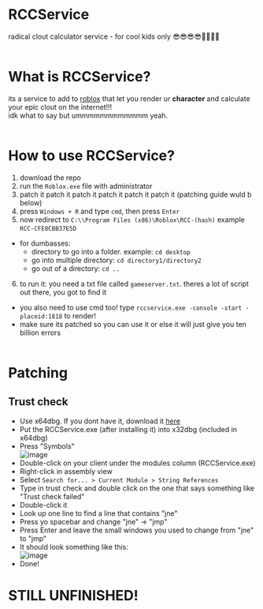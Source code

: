 # RCCService
radical clout calculator service - for cool kids only 😎😎😎😎🤟🤟🤟🤟<br><br>
# What is RCCService?
its a service to add to [roblox](https://roblox.com) that let you render ur **character** and calculate your epic clout on the internet!!!<br>
idk what to say but ummmmmmmmmmmm yeah.<br><br>
# How to use RCCService?
1. download the repo
2. run the `Roblox.exe` file with administrator
3. patch it patch it patch it patch it patch it patch it (patching guide wuld b below)
4. press `Windows + R` and type `cmd`, then press `Enter`
5. now redirect to `C:\\Program Files (x86)\Roblox\RCC-(hash)` example `RCC-CFE0CBB37E5D` <br>
  - for dumbasses:
      - directory to go into a folder. example: `cd desktop`
      - go into multiple directory: `cd directory1/directory2`
      - go out of a directory: `cd ..`
6. to run it: you need a txt file called `gameserver.txt`. theres a lot of script out there, you got to find it
- you also need to use cmd too! type `rccservice.exe -console -start -placeid:1818` to render!
- make sure its patched so you can use it or else it will just give you ten billion errors
<br><br>
# Patching
## Trust check
- Use x64dbg. If you dont have it, download it [here](https://x64dbg.com)
- Put the RCCService.exe (after installing it) into x32dbg (included in x64dbg)
- Press "Symbols"<br>
![image](https://user-images.githubusercontent.com/92669198/143044145-65e2a5ad-e0c0-4790-85e7-773f0257736f.png)<br>
- Double-click on your client under the modules column (RCCService.exe)
- Right-click in assembly view
- Select `Search for... > Current Module > String References`
- Type in trust check and double click on the one that says something like "Trust check failed"
- Double-click it
- Look up one line to find a line that contains "jne"
- Press yo spacebar and change "jne" -> "jmp"
- Press Enter and leave the small windows you used to change from "jne" to "jmp"
- It should look something like this:<br>
![image](https://user-images.githubusercontent.com/92669198/143044964-4886fa06-bb1e-4b23-ae65-4442b8a8d586.png)<br>
- Done!
# STILL UNFINISHED!
